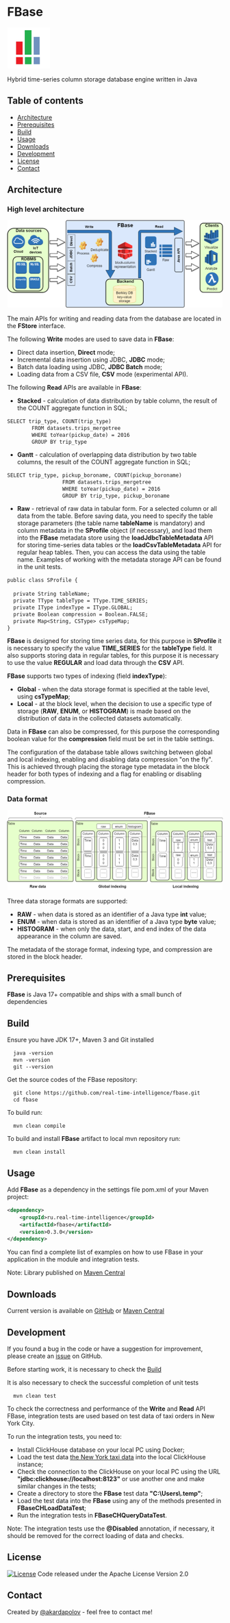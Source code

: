 # FBase

![FBase logo](media/fbase.png)

Hybrid time-series column storage database engine written in Java

## Table of contents

- [Architecture](#architecture)
- [Prerequisites](#prerequisites)
- [Build](#build)
- [Usage](#usage)
- [Downloads](#downloads)
- [Development](#development)
- [License](#license)
- [Contact](#contact)

## Architecture

### High level architecture
![Architecture](media/architecture.png)

The main APIs for writing and reading data from the database are located in the **FStore** interface.

The following **Write** modes are used to save data in **FBase**:
- Direct data insertion, **Direct** mode;
- Incremental data insertion using JDBC, **JDBC** mode;
- Batch data loading using JDBC, **JDBC Batch** mode;
- Loading data from a CSV file, **CSV** mode (experimental API).

The following **Read** APIs are available in **FBase**:

- **Stacked** - calculation of data distribution by table column, the result of the COUNT aggregate function in SQL;
```
SELECT trip_type, COUNT(trip_type)
        FROM datasets.trips_mergetree
        WHERE toYear(pickup_date) = 2016
        GROUP BY trip_type
```

- **Gantt** - calculation of overlapping data distribution by two table columns, the result of the COUNT aggregate function in SQL;
```
SELECT trip_type, pickup_boroname, COUNT(pickup_boroname)
                  FROM datasets.trips_mergetree
                  WHERE toYear(pickup_date) = 2016
                  GROUP BY trip_type, pickup_boroname
```

- **Raw** - retrieval of raw data in tabular form. For a selected column or all data from the table.
Before saving data, you need to specify the table storage parameters (the table name **tableName** is mandatory) 
and column metadata in the **SProfile** object (if necessary), and load them into the **FBase** metadata store 
using the **loadJdbcTableMetadata** API for storing time-series data tables or the **loadCsvTableMetadata** API 
for regular heap tables. Then, you can access the data using the table name. Examples of working with the metadata storage API can be found in the unit tests.
```
public class SProfile {

  private String tableName;
  private TType tableType = TType.TIME_SERIES;
  private IType indexType = IType.GLOBAL;
  private Boolean compression = Boolean.FALSE;
  private Map<String, CSType> csTypeMap;
}
```

**FBase** is designed for storing time series data, for this purpose in **SProfile** it is necessary to specify the value **TIME_SERIES** for the **tableType** field. 
It also supports storing data in regular tables, for this purpose it is necessary to use the value **REGULAR** and load data through the **CSV** API.

**FBase** supports two types of indexing (field **indexType**):
- **Global** - when the data storage format is specified at the table level, using **csTypeMap**;
- **Local** - at the block level, when the decision to use a specific type of storage (**RAW**, **ENUM**, or **HISTOGRAM**) is made based on the distribution of data in the collected datasets automatically.

Data in **FBase** can also be compressed, for this purpose the corresponding boolean value for the **compression** field must be set in the table settings.

The configuration of the database table allows switching between global and local indexing, enabling and disabling data compression "on the fly". 
This is achieved through placing the storage type metadata in the block header for both types of indexing and a flag for enabling or disabling compression.

### Data format
![Data format](media/data.png)

Three data storage formats are supported:
- **RAW** - when data is stored as an identifier of a Java type **int** value;
- **ENUM** - when data is stored as an identifier of a Java type **byte** value;
- **HISTOGRAM** - when only the data, start, and end index of the data appearance in the column are saved.

The metadata of the storage format, indexing type, and compression are stored in the block header.

## Prerequisites
**FBase** is Java 17+ compatible and ships with a small bunch of dependencies

## Build
Ensure you have JDK 17+, Maven 3 and Git installed
  ```shell
    java -version
    mvn -version
    git --version
  ```

Get the source codes of the FBase repository:
  ```shell
    git clone https://github.com/real-time-intelligence/fbase.git
    cd fbase
  ```

To build run:
  ```shell
    mvn clean compile
  ```

To build and install **FBase** artifact to local mvn repository run:
  ```shell
    mvn clean install
  ```

## Usage
Add **FBase** as a dependency in the settings file pom.xml of your Maven project:

```xml
<dependency>
    <groupId>ru.real-time-intelligence</groupId>
    <artifactId>fbase</artifactId>
    <version>0.3.0</version>
</dependency>
```

You can find a complete list of examples on how to use FBase in your application in the module and integration tests.

Note: Library published on [Maven Central](https://central.sonatype.com/artifact/ru.real-time-intelligence/fbase/)

## Downloads
Current version is available on [GitHub](https://github.com/real-time-intelligence/fbase/releases/) or [Maven Central](https://central.sonatype.com/artifact/ru.real-time-intelligence/fbase/)

## Development
If you found a bug in the code or have a suggestion for improvement, please create an [issue](https://github.com/real-time-intelligence/fbase/issues/) on GitHub.

Before starting work, it is necessary to check the [Build](#build)

It is also necessary to check the successful completion of unit tests
  ```shell
    mvn clean test
  ```

To check the correctness and performance of the **Write** and **Read** API FBase, integration tests are used based on test data of taxi orders in New York City.

To run the integration tests, you need to:
- Install ClickHouse database on your local PC using Docker;
- Load the test data [the New York taxi data](https://clickhouse.com/docs/en/getting-started/example-datasets/nyc-taxi/) into the local ClickHouse instance;
- Check the connection to the ClickHouse on your local PC using the URL **"jdbc:clickhouse://localhost:8123"** or use another one and make similar changes in the tests;
- Create a directory to store the **FBase** test data **"C:\\Users\\.temp"**;
- Load the test data into the **FBase** using any of the methods presented in **FBaseCHLoadDataTest**;
- Run the integration tests in **FBaseCHQueryDataTest**.

Note: The integration tests use the **@Disabled** annotation, if necessary, it should be removed for the correct loading of data and checks.

## License
[![License](https://img.shields.io/badge/License-Apache_2.0-blue.svg)](https://opensource.org/licenses/Apache-2.0)
Code released under the Apache License Version 2.0

## Contact
Created by [@akardapolov](mailto:akardapolov@gmail.com) - feel free to contact me!